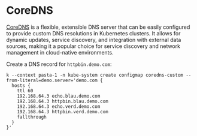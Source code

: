 # CoreDNS

[CoreDNS](https://coredns.io) is a flexible, extensible DNS server that can be easily configured to provide custom DNS resolutions in Kubernetes clusters. It allows for dynamic updates, service discovery, and integration with external data sources, making it a popular choice for service discovery and network management in cloud-native environments.

Create a DNS record for `httpbin.demo.com`:
```console
k --context pasta-1 -n kube-system create configmap coredns-custom --from-literal=demo.server='demo.com {
  hosts {
    ttl 60
    192.168.64.3 echo.blau.demo.com
    192.168.64.3 httpbin.blau.demo.com
    192.168.64.3 echo.verd.demo.com
    192.168.64.3 httpbin.verd.demo.com
    fallthrough
  }
}'
```
